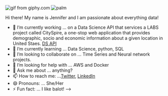 
![gif from giphy.com](https://media.giphy.com/media/eVSqI3mZYfaDIXYsnS/source.gif?raw=true)
![palm](https://emojipedia-us.s3.dualstack.us-west-1.amazonaws.com/thumbs/120/emojidex/112/female-technologist_1f469-200d-1f4bb.png) 


Hi there! My name is Jennifer and I am passionate about everything data!

- 🔭 I’m currently working ... on a Data Science API that services a LABS project called CitySpire, a one-stop web application that provides demographic, socio and economic information about a given location in United Staes. [DS API](https://h-ds2.cityspire.dev/#/)
- 🌱 I’m currently learning ... Data Science, python, SQL
- 👯 I’m looking to collaborate on ... Time Series and Neural network projects.
- 🤔 I’m looking for help with ... AWS and Docker
- 💬 Ask me about ... anything?
- 📫 How to reach me: ...[Twitter](https://twitter.com/JenniferOBanks1), [LinkedIn](https://www.linkedin.com/in/jenniferobanks/)
- 😄 Pronouns: ... She/Her
- ⚡ Fun fact: ... I like balot!
-->
